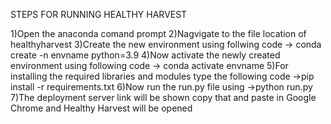 STEPS FOR RUNNING HEALTHY HARVEST

1)Open the anaconda comand prompt
2)Nagvigate to the file location of healthyharvest
3)Create the new environment using follwing code
	-> conda create -n envname python=3.9
4)Now activate the newly created environment using following code
	-> conda activate envname
5)For installing the required libraries and modules type the following code
	->pip install -r requirements.txt
6)Now run the run.py file using
	->python run.py
7)The deployment server link will be shown copy that and paste in Google Chrome and Healthy Harvest will be opened
 
